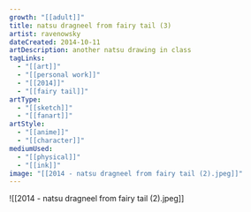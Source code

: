 ```yaml
---
growth: "[[adult]]"
title: natsu dragneel from fairy tail (3)
artist: ravenowsky
dateCreated: 2014-10-11
artDescription: another natsu drawing in class
tagLinks:
  - "[[art]]"
  - "[[personal work]]"
  - "[[2014]]"
  - "[[fairy tail]]"
artType:
  - "[[sketch]]"
  - "[[fanart]]"
artStyle:
  - "[[anime]]"
  - "[[character]]"
mediumUsed:
  - "[[physical]]"
  - "[[ink]]"
image: "[[2014 - natsu dragneel from fairy tail (2).jpeg]]"
---
```

![[2014 - natsu dragneel from fairy tail (2).jpeg]]